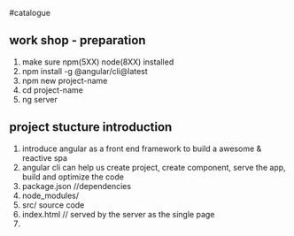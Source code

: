 #catalogue
## work shop - preparation
1. make sure npm(5XX) node(8XX) installed
2. npm install -g @angular/cli@latest
3. npm new project-name
4. cd project-name
5. ng server

## project stucture introduction
1. introduce angular as a front end framework to build a awesome & reactive spa 
2. angular cli can help us create project, create component, serve the app, build and optimize the code
3. package.json //dependencies
4. node_modules/ 
5. src/ source code
6. index.html // served by the server as the single page
7. <script>s in page source are auto injected by cli // main.ts is the first code to be executed
8. app.module.ts //
  declarations, // self defined app components
  imports, //angular itself built into multi-modules.eg the base functions we need to start our app
  providers, // expose service and provides
  bootstrap // the components needed in start up

## start project
1. add an <input> (data-binding and ngmodule)
2. add a list to display todo list, (*ngFor)
3. add finishe item function
4. show item status (*ngIf)
5. add <todoitem> component (@Component({}))
